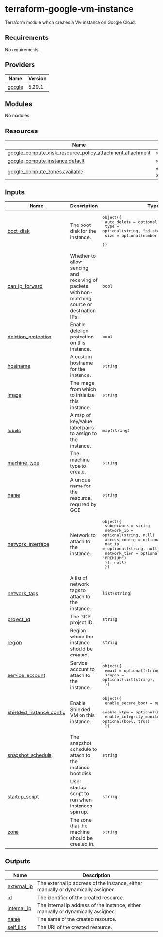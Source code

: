 # terraform-google-vm-instance

Terraform module which creates a VM instance on Google Cloud.
<!-- BEGIN_TF_DOCS -->
## Requirements

No requirements.

## Providers

| Name | Version |
|------|---------|
| <a name="provider_google"></a> [google](#provider\_google) | 5.29.1 |

## Modules

No modules.

## Resources

| Name | Type |
|------|------|
| [google_compute_disk_resource_policy_attachment.attachment](https://registry.terraform.io/providers/hashicorp/google/latest/docs/resources/compute_disk_resource_policy_attachment) | resource |
| [google_compute_instance.default](https://registry.terraform.io/providers/hashicorp/google/latest/docs/resources/compute_instance) | resource |
| [google_compute_zones.available](https://registry.terraform.io/providers/hashicorp/google/latest/docs/data-sources/compute_zones) | data source |

## Inputs

| Name | Description | Type | Default | Required |
|------|-------------|------|---------|:--------:|
| <a name="input_boot_disk"></a> [boot\_disk](#input\_boot\_disk) | The boot disk for the instance. | <pre>object({<br>    auto_delete = optional(bool, false)<br>    type        = optional(string, "pd-standard")<br>    size        = optional(number, 10)<br>  })</pre> | <pre>{<br>  "auto_delete": false,<br>  "size": 10,<br>  "type": "pd-standard"<br>}</pre> | no |
| <a name="input_can_ip_forward"></a> [can\_ip\_forward](#input\_can\_ip\_forward) | Whether to allow sending and receiving of packets with non-matching source or destination IPs. | `bool` | `false` | no |
| <a name="input_deletion_protection"></a> [deletion\_protection](#input\_deletion\_protection) | Enable deletion protection on this instance. | `bool` | `true` | no |
| <a name="input_hostname"></a> [hostname](#input\_hostname) | A custom hostname for the instance. | `string` | `null` | no |
| <a name="input_image"></a> [image](#input\_image) | The image from which to initialize this instance. | `string` | n/a | yes |
| <a name="input_labels"></a> [labels](#input\_labels) | A map of key/value label pairs to assign to the instance. | `map(string)` | `{}` | no |
| <a name="input_machine_type"></a> [machine\_type](#input\_machine\_type) | The machine type to create. | `string` | `"e2-micro"` | no |
| <a name="input_name"></a> [name](#input\_name) | A unique name for the resource, required by GCE. | `string` | n/a | yes |
| <a name="input_network_interface"></a> [network\_interface](#input\_network\_interface) | Network to attach to the instance. | <pre>object({<br>    subnetwork = string<br>    network_ip = optional(string, null)<br>    access_config = optional(object({<br>      nat_ip       = optional(string, null)<br>      network_tier = optional(string, "PREMIUM")<br>    }), null)<br>  })</pre> | n/a | yes |
| <a name="input_network_tags"></a> [network\_tags](#input\_network\_tags) | A list of network tags to attach to the instance. | `list(string)` | `null` | no |
| <a name="input_project_id"></a> [project\_id](#input\_project\_id) | The GCP project ID. | `string` | n/a | yes |
| <a name="input_region"></a> [region](#input\_region) | Region where the instance should be created. | `string` | n/a | yes |
| <a name="input_service_account"></a> [service\_account](#input\_service\_account) | Service account to attach to the instance. | <pre>object({<br>    email  = optional(string, null)<br>    scopes = optional(list(string), [])<br>  })</pre> | <pre>{<br>  "email": null,<br>  "scopes": []<br>}</pre> | no |
| <a name="input_shielded_instance_config"></a> [shielded\_instance\_config](#input\_shielded\_instance\_config) | Enable Shielded VM on this instance. | <pre>object({<br>    enable_secure_boot          = optional(bool, false)<br>    enable_vtpm                 = optional(bool, true)<br>    enable_integrity_monitoring = optional(bool, true)<br>  })</pre> | <pre>{<br>  "enable_integrity_monitoring": true,<br>  "enable_secure_boot": false,<br>  "enable_vtpm": true<br>}</pre> | no |
| <a name="input_snapshot_schedule"></a> [snapshot\_schedule](#input\_snapshot\_schedule) | The snapshot schedule to attach to the instance boot disk. | `string` | `null` | no |
| <a name="input_startup_script"></a> [startup\_script](#input\_startup\_script) | User startup script to run when instances spin up. | `string` | `null` | no |
| <a name="input_zone"></a> [zone](#input\_zone) | The zone that the machine should be created in. | `string` | `null` | no |

## Outputs

| Name | Description |
|------|-------------|
| <a name="output_external_ip"></a> [external\_ip](#output\_external\_ip) | The external ip address of the instance, either manually or dynamically assigned. |
| <a name="output_id"></a> [id](#output\_id) | The identifier of the created resource. |
| <a name="output_internal_ip"></a> [internal\_ip](#output\_internal\_ip) | The internal ip address of the instance, either manually or dynamically assigned. |
| <a name="output_name"></a> [name](#output\_name) | The name of the created resource. |
| <a name="output_self_link"></a> [self\_link](#output\_self\_link) | The URI of the created resource. |
<!-- END_TF_DOCS -->
